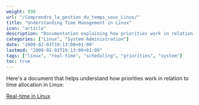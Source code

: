 ```yaml
---
weight: 999
url: "/Comprendre_la_gestion_du_temps_sous_Linux/"
title: "Understanding Time Management in Linux"
icon: "article"
description: "Documentation explaining how priorities work in relation to time allocation in Linux systems"
categories: ["Linux", "System Administration"]
date: "2009-02-03T19:13:00+01:00"
lastmod: "2009-02-03T19:13:00+01:00"
tags: ["linux", "real-time", "scheduling", "priorities", "system"]
toc: true
---
```


Here's a document that helps understand how priorities work in relation to time allocation in Linux:

[Real-time in Linux](/pdf/temps_réel_sous_linux.pdf)
